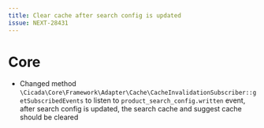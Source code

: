 ```yaml
---
title: Clear cache after search config is updated
issue: NEXT-28431
---
```

# Core
* Changed method `\Cicada\Core\Framework\Adapter\Cache\CacheInvalidationSubscriber::getSubscribedEvents` to listen to `product_search_config.written` event, after search config is updated, the search cache and suggest cache should be cleared
